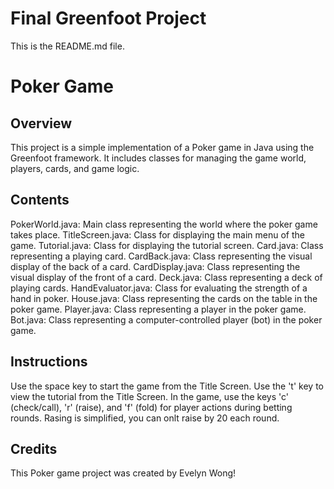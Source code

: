 # Final Greenfoot Project
This is the README.md file.

# Poker Game
## Overview
This project is a simple implementation of a Poker game in Java using the Greenfoot framework. It includes classes for managing the game world, players, cards, and game logic.

## Contents
PokerWorld.java: Main class representing the world where the poker game takes place.
TitleScreen.java: Class for displaying the main menu of the game.
Tutorial.java: Class for displaying the tutorial screen.
Card.java: Class representing a playing card.
CardBack.java: Class representing the visual display of the back of a card.
CardDisplay.java: Class representing the visual display of the front of a card.
Deck.java: Class representing a deck of playing cards.
HandEvaluator.java: Class for evaluating the strength of a hand in poker.
House.java: Class representing the cards on the table in the poker game.
Player.java: Class representing a player in the poker game.
Bot.java: Class representing a computer-controlled player (bot) in the poker game.

## Instructions
Use the space key to start the game from the Title Screen.
Use the 't' key to view the tutorial from the Title Screen.
In the game, use the keys 'c' (check/call), 'r' (raise), and 'f' (fold) for player actions during betting rounds.
Rasing is simplified, you can onlt raise by 20 each round.

## Credits
This Poker game project was created by Evelyn Wong!